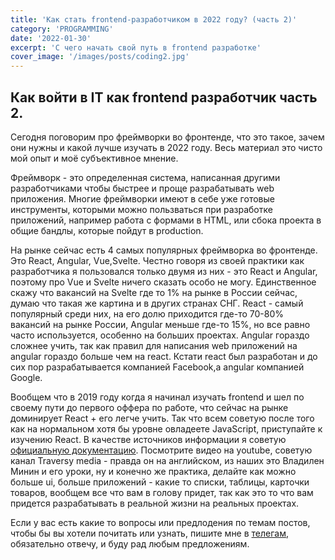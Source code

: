 ```yaml
---
title: 'Как стать frontend-разработчиком в 2022 году? (часть 2)'
category: 'PROGRAMMING'
date: '2022-01-30'
excerpt: 'С чего начать свой путь в frontend разработке'
cover_image: '/images/posts/coding2.jpg'
---
```


## Как войти в IT как frontend разработчик часть 2.

Сегодня поговорим про фреймворки во фронтенде, что это такое, зачем они нужны и какой лучше изучать в 2022 году. Весь материал это чисто мой опыт и моё субъективное мнение.

Фреймворк - это определенная система, написанная другими разработчиками чтобы быстрее и проще разрабатывать web приложения. Многие фреймворки имеют в себе уже готовые инструменты, которыми можно пользваться при разработке приложений, например работа с формами в HTML, или сбока проекта в общие бандлы, которые пойдут в production.

На рынке сейчас есть 4 самых популярных фреймворка во фронтенде. Это React, Angular, Vue,Svelte. Честно говоря из своей практики как разработчика я пользовался только двумя из них - это React и Angular, поэтому про Vue и Svelte ничего сказать особо не могу. Единственное скажу что вакансий на Svelte где то 1% на рынке в России сейчас, думаю что такая же картина и в других странах СНГ. React - самый популярный среди них, на его долю приходится где-то 70-80% вакансий на рынке России, Angular меньше где-то 15%, но все равно часто используется, особенно на больших проектах. Angular гораздо сложнее учить, так как правил для написания web приложений на angular гораздо больше чем на react. Кстати react был разработан и до сих пор разрабатывается компанией Facebook,а angular компанией Google.

Вообщем что в 2019 году когда я начинал изучать frontend и шел по своему пути до первого оффера по работе, что сейчас на рынке доминирует React + его легче учить. Так что всем советую после того как на нормальном хотя бы уровне овладеете JavaScript, приступайте к изучению React. В качестве источников информации я советую [официальную документацию](https://reactjs.org/). Посмотрите видео на youtube, советую канал Traversy media - правда он на английском, из наших это Владилен Минин и его уроки, ну и конечно же практика, делайте как можно больше ui, больше приложений - какие то списки, таблицы, карточки товаров, вообщем все что вам в голову придет, так как это то что вам придется разрабатывать в реальной жизни на реальных проектах.

Если у вас есть какие то вопросы или предлодения по темам постов, чтобы бы вы хотели почитать или узнать, пишите мне в [телегам](https://t.me/stevenPav), обязательно отвечу, и буду рад любым предложениям.